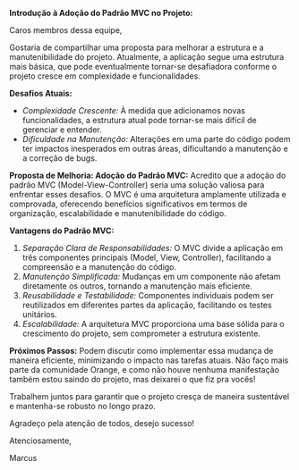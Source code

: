 **Introdução à Adoção do Padrão MVC no Projeto:**

Caros membros dessa equipe,

Gostaria de compartilhar uma proposta para melhorar a estrutura e a manutenibilidade do projeto. Atualmente, a aplicação segue uma estrutura mais básica, que pode eventualmente tornar-se desafiadora conforme o projeto cresce em complexidade e funcionalidades.

**Desafios Atuais:**
- *Complexidade Crescente:* À medida que adicionamos novas funcionalidades, a estrutura atual pode tornar-se mais difícil de gerenciar e entender.
- *Dificuldade na Manutenção:* Alterações em uma parte do código podem ter impactos inesperados em outras áreas, dificultando a manutenção e a correção de bugs.

**Proposta de Melhoria: Adoção do Padrão MVC:**
Acredito que a adoção do padrão MVC (Model-View-Controller) seria uma solução valiosa para enfrentar esses desafios. O MVC é uma arquitetura amplamente utilizada e comprovada, oferecendo benefícios significativos em termos de organização, escalabilidade e manutenibilidade do código.

**Vantagens do Padrão MVC:**
1. *Separação Clara de Responsabilidades:* O MVC divide a aplicação em três componentes principais (Model, View, Controller), facilitando a compreensão e a manutenção do código.
2. *Manutenção Simplificada:* Mudanças em um componente não afetam diretamente os outros, tornando a manutenção mais eficiente.
3. *Reusabilidade e Testabilidade:* Componentes individuais podem ser reutilizados em diferentes partes da aplicação, facilitando os testes unitários.
4. *Escalabilidade:* A arquitetura MVC proporciona uma base sólida para o crescimento do projeto, sem comprometer a estrutura existente.

**Próximos Passos:**
Podem discutir como implementar essa mudança de maneira eficiente, minimizando o impacto nas tarefas atuais. Não faço mais parte da comunidade Orange, e como não houve nenhuma manifestação também estou saindo do projeto, mas deixarei o que fiz pra vocês!

Trabalhem juntos para garantir que o projeto cresça de maneira sustentável e mantenha-se robusto no longo prazo.

Agradeço pela atenção de todos, desejo sucesso!

Atenciosamente,

Marcus
